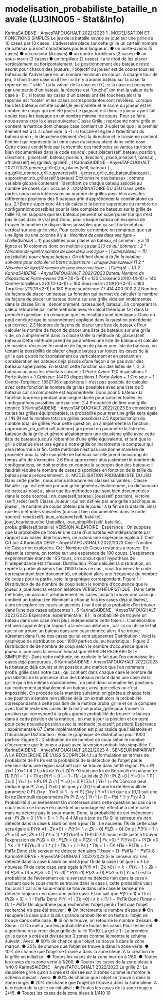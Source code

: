 # modelisation_probabiliste_bataille_navale (LU3IN005 - Stat&Info)
KarinaSAIDENE - AnyesTAFOUGHALT 2022/2023
1 . MODÉLISATION ET FONCTIONS SIMPLES
Le jeu de la bataille navale se joue sur une grille de 10 cases par 10 cases . L'adversaire
place sur cette grille un certain nombre de bateaux qui sont caractérisés par leur longueur :
● un porte-avions (5 cases)
● un croiseur (4 cases)
● un contre-torpilleurs (3 cases)
● un sous-marin (3 cases)
● un torpilleur (2 cases)
Il a le droit de les placer verticalement ou horizontalement. Le positionnement des bateaux
reste secret pour chacun des joueurs , l'objectif du joueur est de couler tous les bateaux de
l'adversaire en un nombre minimum de coups.
A chaque tour de jeu, il choisit une case où il tire : si il n'y a aucun bateau sur la case, la
réponse est “ vide ” (si la valeur de la case est 0 ); si la case est occupée par une partie d'un
bateau, la réponse est “touché” (on met la valeur de la case à -1) ; si toutes les cases d'un
bateau ont été touchées,alors la réponse est “coulé” et les cases correspondantes sont
révélées. Lorsque tous les bateaux ont été coulés,le jeu s'arrête et le score du joueur est le
nombre de coups qui ont été joués.Le gagnant est donc le joueur ayant fait couler tous les
bateaux en un nombre minimal de coups.
Pour se faire , nous avons créé la classe suivante:
Classe Grille : représente notre grille et contient la matrice dont chaque case contient un
3-uplet tel que : le premier élément est à 0: si case vide ,à -1 : si touché et égale à l’identifiant
du bateau sinon ; le deuxième élément c’est la direction et le troisième contient l'entier i qui
représente la i éme case du bateau placé dans cette case . Cette classe est définie par
l’ensemble des méthodes suivantes (qui sont bien documentées dans le code source):
peut_placer(self, bateau, position, direction) , place(self,
bateau, position, direction), place_alea(self, bateau) ,
affiche(self),eq (grilleA, grilleB) ,
1
KarinaSAIDENE - AnyesTAFOUGHALT 2022/2023
genere_grille(),nb_places(self, bateaux ) ,
eq_grille_donnee_grille_genere(self) ,
genere_grille_de_bateau(bateaux) ,
approximer_nb_grille(self,bateaux)
Dictionnaire des bateaux : comme variable globale contenant l’identifiant de chaque bateau
associé au nombre de cases qu’il occupe
2 . COMBINATOIRE DU JEU
Dans cette partie, nous nous intéressons au nombre de grilles possibles avec les différentes
positions des 5 bateaux afin d’appréhender la combinatoire du jeu.
2.1 Borne supérieure
Afin de calculer la borne supérieure du nombre de configurations possibles pour la liste
complète de bateaux sur la grille de taille 10, on suppose que les bateaux peuvent se
superposer (ce qui n’est pas le cas dans le vrai jeu).Donc, pour chaque bateau on essayera de
trouver le nombre de dispositions possibles que ça soit horizontal ou vertical sur une grille
vide.
Pour calculer ce nombre on remarque que sur une ligne ou une colonne il y a :
𝑁𝑛𝑜𝑚𝑏𝑟𝑒 𝑑𝑒 𝑐𝑎𝑠𝑒 𝑑𝑎𝑛𝑠 𝑢𝑛𝑒 𝑙𝑖𝑔𝑛𝑒 − (𝑇𝑎𝑖𝑙𝑙𝑒(𝑏𝑎𝑡𝑒𝑎𝑢) − 1)
possibilités pour placer un bateau, et comme il y a 10 lignes et 10 colonnes donc on multiplie
ça par 2*10 ce qui donnera :
2 * 𝑁𝑛𝑜𝑚𝑏𝑟𝑒 𝑑𝑒 𝑙𝑖𝑔𝑛𝑒(𝑁
𝑛𝑜𝑚𝑏𝑟𝑒 𝑑𝑒 𝑐𝑎𝑠𝑒 𝑑𝑎𝑛𝑠 𝑢𝑛𝑒 𝑙𝑖𝑔𝑛𝑒
− (𝑇𝑎𝑖𝑙𝑙𝑒(𝑏𝑎𝑡𝑒𝑎𝑢) − 1))
possibilités pour chaque bateau.
On obtient donc à la fin la relation suivante pour calculer la borne supérieure :
𝑐ℎ𝑎𝑞𝑢𝑒 𝑏𝑑𝑒 𝑏𝑎𝑡𝑒𝑎𝑢𝑥
Π 2 * 𝑁𝑛𝑜𝑚𝑏𝑟𝑒 𝑑𝑒 𝑙𝑖𝑔𝑛𝑒(𝑁
𝑛𝑜𝑚𝑏𝑟𝑒 𝑑𝑒 𝑐𝑎𝑠𝑒 𝑑𝑎𝑛𝑠 𝑢𝑛𝑒 𝑙𝑖𝑔𝑛𝑒
− (𝑇𝑎𝑖𝑙𝑙𝑒(𝑏) − 1))
2
KarinaSAIDENE - AnyesTAFOUGHALT 2022/2023
Bateau Nombre de dispositions
Porte-avions 2*10*(10-(5-1)) = 120
Croiseur 2*10*(10-(4-1)) = 140
Contre-torpilleurs 2*10*(10-(4-1)) = 160
Sous-marin 2*10*(10-(3-1)) = 160
Torpilleur 2*10*(10-(2-1)) = 180
Borne supérieure 77 414 400 000
2.2 Nombre de façons de placer un bateau
La fonction qui permet de calculer le nombre de façons de placer un bateau donné sur une
grille vide est implémentée dans la classe Grille : denombrement_bateau(self,
bateau).
En comparant la valeur retournée par cette méthode avec le calcul théorique fait dans la
première question, on remarque que les résultats sont identiques. Donc on peut conclure que
le raisonnement appliqué dans la question précédente est correct.
2.3 Nombre de façons de placer une liste de bateaux
Pour calculer le nombre de façon de placer une liste de bateaux sur une grille vide, on a
implémenté dans la classe Grille la méthode nb_places(self, bateaux.Cette
méthode prend en paramètres une liste de bateaux et calcule de manière récursive le nombre
de façon de placer une liste de bateaux, en testant la possibilité de placer chaque bateau sur
toutes les cases de la grille que ça soit horizontalement ou verticalement et en prenant en
considération les bateaux déjà placés d’une façon à ne pas avoir des bateaux superposés.
En testant cette fonction sur des listes de 1, 2, 3 bateaux on aura les résultats suivant :
1 Porte-Avion: 120 dispositions
1 Porte-Avion + 1 Croiseur: 14400 dispositions
1 Porte-Avion + 1 Croiseur + 1 Contre-Torpilleur: 1850736 dispositions
Il n’est pas possible de calculer avec cette fonction le nombre de grilles possibles avec une
liste de 5 bateaux car sa complexité est exponentielle. Donc pour 5 bateaux la fonction
tournera pendant une longue durée pour calculer toutes les configurations possibles une par
une.
2.4 Probabilité de tirer une grille donnée
3
KarinaSAIDENE - AnyesTAFOUGHALT 2022/2023
En considérant toutes les grilles équiprobables, la probabilité pour tirer une grille sera égale à
1/N (N est le nombre total de grilles possibles)
2.5 Approximation du nombre total de grilles
Pour cette question, on a implémenté la fonction :
approximer_nb_grille(self,bateaux) qui prend en paramètre la liste des
bateaux de la grille et génère aléatoirement une deuxième grille avec cette liste de bateaux
jusqu’à l’obtention d’une grille équivalente, et tant que la grille obtenue n’est pas égale à
notre grille on incrémente le compteur qui sera retourné à la fin. Cette méthode n’est pas une
bonne manière de procéder pour la liste complète de bateaux car elle prend beaucoup de
temps afin de s’executer.
2.6
Pour approximer plus justement le nombre de configurations, on doit prendre en compte la
superposition des bateaux: il faudrait réduire le nombre de cases disponibles en fonction de la
taille du bateau placé précédemment.
3 . MODÉLISATION PROBABILISTE DU JEU
Dans cette partie , nous allons introduire les classes suivantes :
Classe Bataille : qui est définie par une grille générée aléatoirement, un dictionnaire de
bateaux coulés , ainsi que les méthodes (qui sont bien documentées dans le code source) :
nb_case(self,bateau), joue(self, position), victoire
(self),reset (self)
Classe Joueur : qui est définie par une grille spécifique au joueur , le nombre de coups
obtenu par le joueur à la fin de la bataille ,ainsi que les méthodes suivantes (qui sont bien
documentées dans le code source): reset(self), joue_aleatoire(self,
bataille), joue_heuristique(self,bataille),
joue_simplifie(self, bataille), proba_grille(self,bataille)
VERSION ALÉATOIRE :
Espérance : On suppose que la probabilité de trouver une case d'un bateau est indépendante
par rapport aux cases déjà trouvées, on a donc une espérance égale à Σ Cne∕ Crt
où:
4
KarinaSAIDENE - AnyesTAFOUGHALT 2022/2023
Cne : Nombre de Cases non explorées.
Crt : Nombre de Cases restantes à trouver.
En faisant la somme, on tombe sur une espérance de 100 coups.
L'espérance expérimentale étant de : 95 tours, on conclut que l'hypothèse de l'indépendance
était fausse.
Distribution :Pour calculer la distribution, on répète la partie plusieurs fois (1000 dans ce
cas , vous trouverez le code correspondant bien documenté), on obtient alors une fréquence
du nombre de coups pour la partie, voici le graphique correspondant:
Figure 1 : Distribution de de nombre de coup selon le nombre d’occurence
que le joueur a joué avec la version aléatoire
VERSION HEURISTIQUE :
Dans cette méthode, on parcourt aléatoirement les cases jusqu'à trouver une case qui contient
un bateau (en éliminant à chaque fois les cases déjà utilisées), alors on explore les cases
adjacentes ( car il est plus probable d’en trouver dans l’une des cases adjacentes ) .
5
KarinaSAIDENE - AnyesTAFOUGHALT 2022/2023
Espérance :expérimentale : 81 , la probabilité de trouver un bateau dans une case n’est plus
indépendante cette fois-ci .
L'amélioration est bien apparente par rapport à la version aléatoire , car ici on utilise le fait
que si on trouve un bateau dans une case donnée alors il se trouve sûrement dans l’une des
cases qui lui sont adjacentes
Distribution : Voici le graphique de distribution pour 1000 parties du jeu heuristique :
Figure 2 : Distribution de de nombre de coup selon le nombre d’occurence
que le joueur a joué avec la version heuristique
VERSION PROBABILISTE SIMPLIFIÉE :
Dans cette méthode, on exploite le fait que l'on connaisse les cases déjà parcourues ,
6
KarinaSAIDENE - AnyesTAFOUGHALT 2022/2023
les bateaux déjà coulés et on possède une matrice que l’on nommera : proba_grille dans
notre cas ; qui contient dans chaque case le nombre de possibilités de la présence d’un des
bateaux restant dans une case de la grille qui a les mêmes coordonnées , on peut donc
connaître les positions qui contiennent probablement un bateau, ainsi que celles ou c'est
impossible.
On procède de la manière suivante: on génère à chaque fois une position aléatoire non utilisée
déjà ,on extrait alors la probabilité correspondante à cette position de la matrice proba_grille
et on la compare avec tout le reste des cases de la matrice proba_grille pour trouver la
position qui correspond à la plus grande probabilité de trouver le bateau dans à cette position
de la matrice , on met à jour la position et on teste pour cette nouvelle position avec la
méthode joue(self, position)
Espérance : expérimentale 67
Cette implémentation est plus rapide que l'aléatoire et l’heuristique
Distribution : Voici le graphique de distribution pour 1000 parties:
Figure 3 : Distribution de de nombre de coup selon le nombre d’occurence que le
joueur a joué avec la version probabiliste simplifiée
7
KarinaSAIDENE - AnyesTAFOUGHALT 2022/2023
4 . SENSEUR IMPARFAIT : A LA RECHERCHE DE L’USS SCORPION
4.1 La formulation en termes de probabilité de Ps
Ps est la probabilité de la détection de l’objet par le senseur dans une région sachant qu’il se
trouve dans cette région.
Ps = P( Zi=1 | Yi=1 )
4.2 La loi de Yi et Zi|Yi
-Yi suit une loi de Bernoulli de paramètre Π𝑖
P(Yi = 1 ) = Π𝑖 et P(Yi = 0 ) = 1 - Π𝑖
-La loi de Zi|Yi :
P( Zi=0 | Yi=0 )= 1 P( Zi=0 | Yi=1 )= 1-Ps
P( Zi=1 | Yi=0 )= 0 P( Zi=1 | Yi=1 )= Ps
Donc on peut déduire que P( Zi=y | Yi=0 ) tel que y ϵ {0,1} suit une loi de Bernoulli de
paramètre 0 P( Zi=y | Yi=0 )= 1 - y
et P( Zi=y | Yi=1 ) tel que y ϵ {0,1} suit une loi de Bernoulli de paramètre Ps
P( Zi=y | Yi=1 )= (1 − 𝑃𝑠) * 1−𝑦 𝑃𝑠𝑦
4.3 Probabilité d’un événement
On s’intéresse dans cette question au cas où le sous-marin se trouve en case k et un sondage
est effectué à cette case mais ne détecte pas le sous-marin. Donc, la probabilité de cet
évènement est :
𝑃( 𝑍𝑘 = 0 | 𝑌𝑘 = 1) = 1-Ps
4.4 Mise à jour de Π𝑘
Si le senseur n’a rien détecté dans la case k alors on met à jour Π𝑘 .
Le nouveau Π𝑘 de cette case sera égale à P(Yk =1 | Zk =0) = 𝑃(𝑌𝑘= 1 ∩ 𝑍𝑘 = 0)
𝑃(𝑍𝑘 = 0)
On a :
𝑃(𝑌𝑘 = 1 ∩ 𝑍𝑘 = 0) =𝑃( 𝑍𝑘 = 0 | 𝑌𝑘 = 1) * P(Yk=1) = (1-Ps)Π𝑘
Il nous reste juste à trouver l’expression de 𝑃(𝑍𝑘 = 0) :
𝑃(𝑍𝑘 = 0) = P(Zk =0 | Yk =0) * P(Yk=0) + P(Zk =0 | Yk =1) * P(Yk=1)
= 1 * ( 1 - Π𝑘 ) + ( 1-Ps ) * Π𝑘
= 1 - Π𝑘 +Π𝑘 - PsΠ𝑘
= 1 - PsΠ𝑘
Donc si le senseur ne détecte rien alors Π𝑘𝑛𝑒𝑤 = (1−𝑃𝑠)Π𝑘
1− 𝑃𝑠Π𝑘
8
KarinaSAIDENE - AnyesTAFOUGHALT 2022/2023
Si le senseur n’a rien détecté dans la case k alors on met à jour Π𝑖 de la case i tel que i ≠ 𝑘
Le nouveau Π𝑖 de cette case sera égale à P(Yi =1 | Zk =0) i ≠ 𝑘 = 𝑃(𝑌𝑖= 1 ∩ 𝑍𝑘 = 0)
𝑃(𝑍𝑘 = 0)
= 𝑃(𝑍𝑘 =0 | 𝑌𝑖 =1) * 𝑃(𝑌𝑖=1)
𝑃(𝑍𝑘 = 0)
𝑃(𝑍𝑘 = 0 | 𝑌𝑖 = 1) est la probabilité de l’évènement où le senseur ne détecte rien dans la
case k sachant que le sous-marin se trouve dans la case i, cette probabilité vaut toujours 1 car
si le sous-marin se trouve dans une case le senseur ne détecte toujours rien dans une autre
case.
Et on sait que 𝑃(𝑌𝑖 = 1) = Π𝑖 et 𝑃(𝑍𝑘 = 0) = 1 - PsΠ𝑘
Donc P(Yi =1 | Zk =0) i ≠ 𝑘 =
Π𝑖
1 − 𝑃𝑠Π𝑘
Donc Π𝑖𝑛𝑒𝑤 = Π𝑖
1− 𝑃𝑠Π𝑘
Un algorithme pour rechercher l’objet perdu
Tant que l’objet recherché n’a pas été trouver :
● On incrémente le nombre d’essais
● On récupère la case qui a la plus grande probabilité et on teste si l’objet se trouve dans
cette case.
● Si on le trouve, on retourne le nombre d’essais.
● Sinon :
○ On met à jour les probabilité de toutes les cases
Pour tester cet algorithme on a créer deux grille de taille 10*10.
La grille 1 :
La première grille qu’on a créé est divisée sur 3 zones comme le montre le schéma suivant :
Avec:
● 60% de chance que l’objet se trouve à dans la
zone marron.
● 30% de chance que l’objet se trouve à dans la
zone verte.
● 10% de chance que l’objet se trouve à dans la
zone bleue.
A la création de la grille on initialise :
● Toutes les cases de la zone marron à 1/60.
● Toutes les cases de la zone verte à 1/200.
● Toutes les cases de la zone bleue à 1/40
9
KarinaSAIDENE - AnyesTAFOUGHALT 2022/2023
La grille 2 :
La deuxième grille qu’on a créé est divisée sur 2 zones comme le montre le schéma suivant :
Avec:
● 80% de chance que l’objet se trouve à dans la zone
rouge.
● 20% de chance que l’objet se trouve à dans la zone
bleue.
A la création de la grille on initialise :
● Toutes les cases de la zone rouge à 2/45.
● Toutes les cases de la zone bleue à 1/410
10

